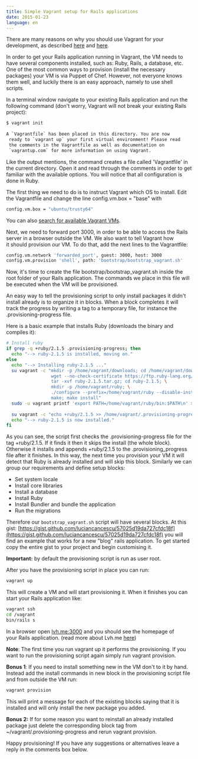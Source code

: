 ```yaml
---
title: Simple Vagrant setup for Rails applications
date: 2015-01-23
language: en
---
```


There are many reasons on why you should use Vagrant for your development, as described [here](https://docs.vagrantup.com/v2/why-vagrant) and [here](http://superuser.com/a/588334).

In order to get your Rails application running in Vagrant, the VM needs to have several components installed, such as: Ruby, Rails, a database, etc. One of the most common ways to provision (install the necessary packages) your VM is via Puppet of Chef. However, not everyone knows them well, and luckily there is an easy approach, namely to use shell scripts.

In a terminal window navigate to your existing Rails application and run the following command (don't worry, Vagrant will not break your existing Rails project):

```bash
$ vagrant init
 
A `Vagrantfile` has been placed in this directory. You are now
 ready to `vagrant up` your first virtual environment! Please read
 the comments in the Vagrantfile as well as documentation on
 `vagrantup.com` for more information on using Vagrant.
```

Like the output mentions, the command creates a file called 'Vagrantfile' in the current directory. Open it and read through the comments in order to get familiar with the available options. You will notice that all configuration is done in Ruby.

The first thing we need to do is to instruct Vagrant which OS to install. Edit the Vagrantfile and change the line config.vm.box = "base" with

```bash
config.vm.box = "ubuntu/trusty64"
```

You can also [search for available Vagrant VMs](https://atlas.hashicorp.com/boxes/search?utf8=✓&sort=&provider=&q=ubuntu).

Next, we need to forward port 3000, in order to be able to access the Rails server in a browser outside the VM. We also want to tell Vagrant how it should provision our VM. To do that, add the next lines to the Vagrantfile:

```bash
config.vm.network 'forwarded_port', guest: 3000, host: 3000
config.vm.provision 'shell', path: 'bootstrap/bootstrap_vagrant.sh'
```

Now, it's time to create the file bootstrap/bootstrap\_vagrant.sh inside the root folder of your Rails application. The commands we place in this file will be executed when the VM will be provisioned.

An easy way to tell the provisioning script to only install packages it didn't install already is to organize it in blocks. When a block completes it will track the progress by writing a tag to a temporary file, for instance the .provisioning-progress file.

Here is a basic example that installs Ruby (downloads the binary and compiles it):

```bash
# Install ruby
if grep -q +ruby/2.1.5 .provisioning-progress; then
  echo "--> ruby-2.1.5 is installed, moving on."
else
  echo "--> Installing ruby-2.1.5 ..."
  su vagrant -c "mkdir -p /home/vagrant/downloads; cd /home/vagrant/downloads; \
                 wget --no-check-certificate https://ftp.ruby-lang.org/pub/ruby/2.1/ruby-2.1.5.tar.gz; \
                 tar -xvf ruby-2.1.5.tar.gz; cd ruby-2.1.5; \
                 mkdir -p /home/vagrant/ruby; \
                 ./configure --prefix=/home/vagrant/ruby --disable-install-doc; \
                 make; make install"
  sudo -u vagrant printf 'export PATH=/home/vagrant/ruby/bin:$PATH\n' >> /home/vagrant/.profile
 
  su vagrant -c "echo +ruby/2.1.5 >> /home/vagrant/.provisioning-progress"
  echo "--> ruby-2.1.5 is now installed."
fi
```

As you can see, the script first checks the .provisioning-progress file for the tag +ruby/2.1.5. If it finds it then it skips the install (the whole block). Otherwise it installs and appends +ruby/2.1.5 to the .provisioning\_progress file after it finishes. In this way, the next time you provision your VM it will detect that Ruby is already installed and will skip this block. Similarly we can group our requirements and define setup blocks:

- Set system locale
- Install core libraries
- Install a database
- Install Ruby
- Install Bundler and bundle the application
- Run the migrations

Therefore our `bootstrap_vagrant.sh` script will have several blocks. At this gist: [https://gist.github.com/luciancancescu/57025d19da727cfdc18f](https://gist.github.com/luciancancescu/57025d19da727cfdc18f) you will find an example that works for a new "blog" rails application. To get started copy the entire gist to your project and begin customising it.

**Important:** by default the provisioning script is run as user root.

After you have the provisioning script in place you can run:

```bash
vagrant up
```

This will create a VM and will start provisioning it. When it finishes you can start your Rails application like:

```bash
vagrant ssh
cd /vagrant
bin/rails s
```

In a browser open [lvh.me:3000](http://lvh.me:3000) and you should see the homepage of your Rails application. (read more about Lvh.me [here](https://coderwall.com/p/-neplg/use-lvh-me-for-local-subdomain-testing))

**Note**: The first time you run vagrant up it performs the provisioning. If you want to run the provisioning script again simply run vagrant provision.

**Bonus 1**: If you need to install something new in the VM don't to it by hand. Instead add the install commands in new block in the provisioning script file and from outside the VM run:

```bash
vagrant provision
```

This will print a message for each of the existing blocks saying that it is installed and will only install the new package you added.

**Bonus 2:** If for some reason you want to reinstall an already installed package just delete the corresponding block tag from ~/vagrant/.provisioning-progress and rerun vagrant provision.

Happy provisioning! If you have any suggestions or alternatives leave a reply in the comments box below.
